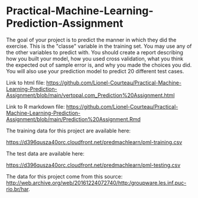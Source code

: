 # Practical-Machine-Learning-Prediction-Assignment

The goal of your project is to predict the manner in which they did the exercise. This is the "classe" variable in the training set. You may use any of the other variables to predict with. You should create a report describing how you built your model, how you used cross validation, what you think the expected out of sample error is, and why you made the choices you did. You will also use your prediction model to predict 20 different test cases.


Link to html file: https://github.com/Lionel-Courteau/Practical-Machine-Learning-Prediction-Assignment/blob/main/vertopal.com_Prediction%20Assignment.html

Link to R markdown file:  https://github.com/Lionel-Courteau/Practical-Machine-Learning-Prediction-Assignment/blob/main/Prediction%20Assignment.Rmd

The training data for this project are available here:

https://d396qusza40orc.cloudfront.net/predmachlearn/pml-training.csv

The test data are available here:

https://d396qusza40orc.cloudfront.net/predmachlearn/pml-testing.csv

The data for this project come from this source: http://web.archive.org/web/20161224072740/http:/groupware.les.inf.puc-rio.br/har. 

